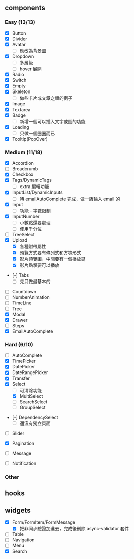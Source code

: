 ## components

### Easy (13/13)
- [x] Button
- [x] Divider
- [x] Avatar
  - [ ] 應改為背景圖
- [x] Dropdown
  - [ ] 多層級
  - [ ] hover 展開
- [x] Radio
- [x] Switch
- [x] Empty
- [x] Skeleton
  - [ ] 做些卡片或文章之類的例子
- [x] Image
- [x] Textarea
- [x] Badge
  - [ ] 新增一個可以插入文字或圖的功能
- [x] Loading
  - [ ] 只做一個圈圈而已
- [x] Tooltip(PopOver)

### Medium (11/18)
- [x] Accordion
- [ ] Breadcrumb
- [x] Checkbox
- [x] Tags/DynamicTags
  - [ ] extra 編輯功能
- [x] InputList/DynamicInputs
  - [ ] 待 emailAutoComplete 完成，做一版輸入 email 的
- [x] Input
  - [ ] 功能 - 字數限制
- [x] InputNumber
  - [ ] 小數點還要處理
  - [ ] 使用千分位
- [ ] TreeSelect
- [x] Upload
  - [x] 各種附帶屬性
  - [x] 預覽方式要有條列式和方塊形式
  - [x] 影片預覽圖，中間要有一個播放鍵
  - [x] 影片點擊要可以播放
- [-] Tabs
  - [ ] 先只做最基本的
- [ ] Countdown
- [ ] NumberAnimation
- [ ] TimeLine
- [ ] Tree
- [x] Modal
- [x] Drawer
- [ ] Steps
- [x] EmailAutoComplete

### Hard (6/10)
- [ ] AutoComplete
- [x] TimePicker
- [x] DatePicker
- [x] DateRangePicker
- [x] Transfer
- [x] Select
  - [ ] 可清除功能
  - [x] MultiSelect
  - [ ] SearchSelect
  - [ ] GroupSelect
- [-] DependencySelect
  - [ ] 還沒有獨立頁面
- [ ] Slider
- [x] Pagination
- [ ] Message
- [ ] Notification


### Other

## hooks

## widgets
- [x] Form/FormItem/FormMessage
  - [x] 把非同步驗證加進去，完成後刪除 async-validator 套件
- [ ] Table
- [ ] Navigation
- [ ] Menu
- [x] Search